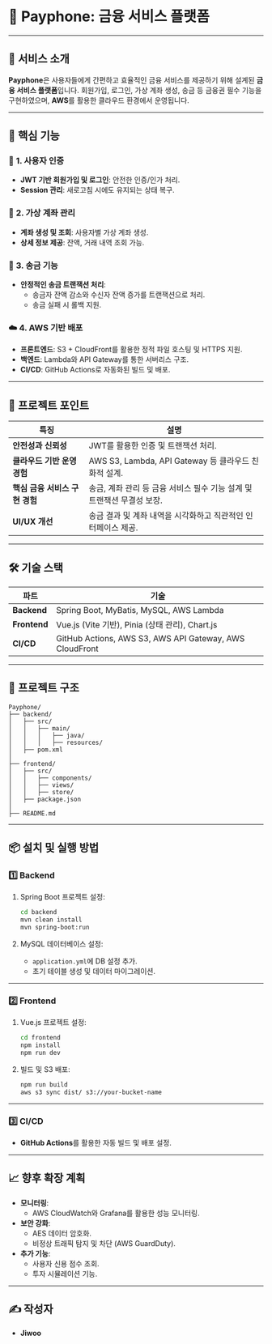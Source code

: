 # 📱 **Payphone**: 금융 서비스 플랫폼

---

## 🌟 **서비스 소개**

**Payphone**은 사용자들에게 간편하고 효율적인 금융 서비스를 제공하기 위해 설계된 **금융 서비스 플랫폼**입니다. 회원가입, 로그인, 가상 계좌 생성, 송금 등 금융권 필수 기능을 구현하였으며, **AWS**를 활용한 클라우드 환경에서 운영됩니다.

---

## 🚀 **핵심 기능**

### 🔐 **1. 사용자 인증**
- **JWT 기반 회원가입 및 로그인**: 안전한 인증/인가 처리.
- **Session 관리**: 새로고침 시에도 유지되는 상태 복구.

### 🏦 **2. 가상 계좌 관리**
- **계좌 생성 및 조회**: 사용자별 가상 계좌 생성.
- **상세 정보 제공**: 잔액, 거래 내역 조회 가능.

### 💸 **3. 송금 기능**
- **안정적인 송금 트랜잭션 처리**:
  - 송금자 잔액 감소와 수신자 잔액 증가를 트랜잭션으로 처리.
  - 송금 실패 시 롤백 지원.

### ☁️ **4. AWS 기반 배포**
- **프론트엔드**: S3 + CloudFront를 활용한 정적 파일 호스팅 및 HTTPS 지원.
- **백엔드**: Lambda와 API Gateway를 통한 서버리스 구조.
- **CI/CD**: GitHub Actions로 자동화된 빌드 및 배포.

---

## 💎 **프로젝트 포인트**

| **특징**                     | **설명**                                                                                     |
|------------------------------|---------------------------------------------------------------------------------------------|
| **안전성과 신뢰성**           | JWT를 활용한 인증 및 트랜잭션 처리.                                                        |
| **클라우드 기반 운영 경험**   | AWS S3, Lambda, API Gateway 등 클라우드 친화적 설계.                                       |
| **핵심 금융 서비스 구현 경험** | 송금, 계좌 관리 등 금융 서비스 필수 기능 설계 및 트랜잭션 무결성 보장.                    |
| **UI/UX 개선**               | 송금 결과 및 계좌 내역을 시각화하고 직관적인 인터페이스 제공.                              |

---

## 🛠 **기술 스택**

| **파트**      | **기술**                                                                                      |
|---------------|-----------------------------------------------------------------------------------------------|
| **Backend**   | Spring Boot, MyBatis, MySQL, AWS Lambda                                                      |
| **Frontend**  | Vue.js (Vite 기반), Pinia (상태 관리), Chart.js                                              |
| **CI/CD**     | GitHub Actions, AWS S3, AWS API Gateway, AWS CloudFront                                      |

---

## 📂 **프로젝트 구조**

```plaintext
Payphone/
├── backend/
│   ├── src/
│   │   ├── main/
│   │   │   ├── java/
│   │   │   ├── resources/
│   ├── pom.xml
│
├── frontend/
│   ├── src/
│   │   ├── components/
│   │   ├── views/
│   │   ├── store/
│   ├── package.json
│
├── README.md
```

---

## 📦 **설치 및 실행 방법**

### 1️⃣ **Backend**

1. Spring Boot 프로젝트 설정:
    ```bash
    cd backend
    mvn clean install
    mvn spring-boot:run
    ```

2. MySQL 데이터베이스 설정:
    - `application.yml`에 DB 설정 추가.
    - 초기 테이블 생성 및 데이터 마이그레이션.

---

### 2️⃣ **Frontend**

1. Vue.js 프로젝트 설정:
    ```bash
    cd frontend
    npm install
    npm run dev
    ```

2. 빌드 및 S3 배포:
    ```bash
    npm run build
    aws s3 sync dist/ s3://your-bucket-name
    ```

---

### 3️⃣ **CI/CD**

- **GitHub Actions**를 활용한 자동 빌드 및 배포 설정.

---

## 📈 **향후 확장 계획**

- **모니터링**:
  - AWS CloudWatch와 Grafana를 활용한 성능 모니터링.
- **보안 강화**:
  - AES 데이터 암호화.
  - 비정상 트래픽 탐지 및 차단 (AWS GuardDuty).
- **추가 기능**:
  - 사용자 신용 점수 조회.
  - 투자 시뮬레이션 기능.

---

## ✍️ **작성자**

- **Jiwoo**

